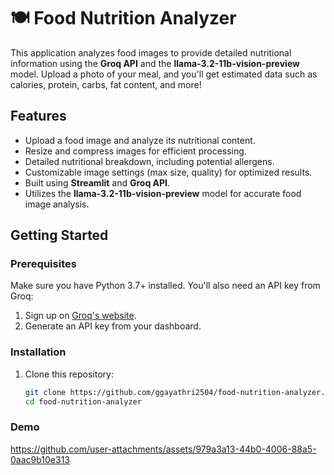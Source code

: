 # 🍽️ Food Nutrition Analyzer

This application analyzes food images to provide detailed nutritional information using the **Groq API** and the **llama-3.2-11b-vision-preview** model. Upload a photo of your meal, and you'll get estimated data such as calories, protein, carbs, fat content, and more!

## Features
- Upload a food image and analyze its nutritional content.
- Resize and compress images for efficient processing.
- Detailed nutritional breakdown, including potential allergens.
- Customizable image settings (max size, quality) for optimized results.
- Built using **Streamlit** and **Groq API**.
- Utilizes the **llama-3.2-11b-vision-preview** model for accurate food image analysis.

## Getting Started

### Prerequisites

Make sure you have Python 3.7+ installed. You'll also need an API key from Groq:

1. Sign up on [Groq's website](https://groq.com).
2. Generate an API key from your dashboard.

### Installation

1. Clone this repository:
   ```bash
   git clone https://github.com/ggayathri2504/food-nutrition-analyzer.git
   cd food-nutrition-analyzer

### Demo

https://github.com/user-attachments/assets/979a3a13-44b0-4006-88a5-0aac9b10e313

